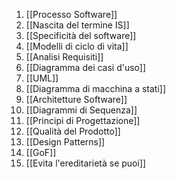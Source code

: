 1. [[Processo Software]]
2. [[Nascita del termine IS]]
3. [[Specificità del software]]
4. [[Modelli di ciclo di vita]]
5. [[Analisi Requisiti]]
6. [[Diagramma dei casi d'uso]]
7. [[UML]]
8. [[Diagramma di macchina a stati]]
9. [[Architetture Software]]
10. [[Diagrammi di Sequenza]]
11. [[Principi di Progettazione]]
12. [[Qualità del Prodotto]]
13. [[Design Patterns]]
14. [[GoF]]
15. [[Evita l'ereditarietà se puoi]]